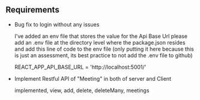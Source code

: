 ## Requirements

- Bug fix to login without any issues
    
    I've added an env file that stores the value for the Api Base Url
  please add an .env file at the directory level where the package.json resides and add this line of code to the env file (only putting it here because this is just an assessment, its best practice to not add the .env file to github)
  
  REACT_APP_API_BASE_URL = 'http://localhost:5001/'


- Implement Restful API of "Meeting" in both of server and Client

    implemented, view, add, delete, deleteMany, meetings 

